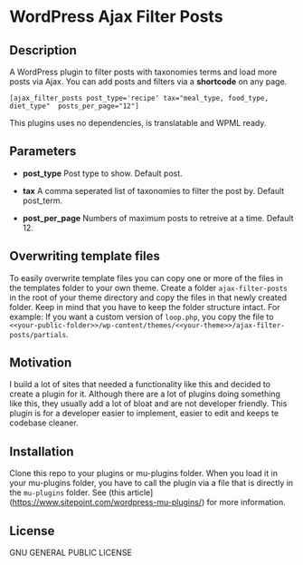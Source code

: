 # WordPress Ajax Filter Posts

## Description

A WordPress plugin to filter posts with taxonomies terms and load more posts via Ajax.
You can add posts and filters via a **shortcode** on any page.

```
[ajax_filter_posts post_type='recipe' tax="meal_type, food_type, diet_type"  posts_per_page="12"]
```

This plugins uses no dependencies, is translatable and WPML ready.

## Parameters

- **post_type**
  Post type to show. Default post.

- **tax**
  A comma seperated list of taxonomies to filter the post by. Default post_term.

- **post_per_page**
  Numbers of maximum posts to retreive at a time. Default 12.

## Overwriting template files

To easily overwrite template files you can copy one or more of the files in the templates folder to your own theme. Create a folder `ajax-filter-posts` in the root of your theme directory and copy the files in that newly created folder. Keep in mind that you have to keep the folder structure intact. For example: If you want a custom version of `loop.php`, you copy the file to `<<your-public-folder>>/wp-content/themes/<<your-theme>>/ajax-filter-posts/partials`.

## Motivation

I build a lot of sites that needed a functionality like this and decided to create a plugin for it. Although there are a lot of plugins doing something like this, they usually add a lot of bloat and are not developer friendly. This plugin is for a developer easier to implement, easier to edit and keeps te codebase cleaner.

## Installation

Clone this repo to your plugins or mu-plugins folder. When you load it in your mu-plugins folder, you have to call the plugin via a file that is directly in the `mu-plugins` folder. See (this article](https://www.sitepoint.com/wordpress-mu-plugins/) for more information.

## License

GNU GENERAL PUBLIC LICENSE
